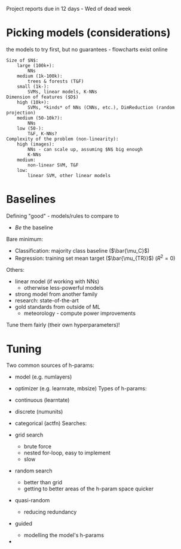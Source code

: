 Project reports due in 12 days - Wed of dead week
# Picking models (considerations)
the models to try first, but no guarantees - flowcharts exist online
```
Size of $N$:
	large (100k+):
		NNs
	medium (1k-100k):
		trees & forests (T&F)
	small (1k-):
		SVMs, linear models, K-NNs
Dimension of features ($D$)
	high (10k+):
		SVMs, *kinds* of NNs (CNNs, etc.), DimReduction (random projection)
	medium (50-10k?):
		NNs
	low (50-):
		T&F, K-NNs?
Complexity of the problem (non-linearity):
	high (images):
		NNs - can scale up, assuming $N$ big enough
		K-NNs
	medium:
		non-linear SVM, T&F
	low:
		linear SVM, other linear models
```

# Baselines
Defining "good" - models/rules to compare to
- *Be* the baseline

Bare minimum:
- Classification: majority class baseline ($\bar{\mu_C}$)
- Regression: training set mean target ($\bar{\mu_{TR}}$) ($R^2=0$)

Others:
- linear model (if working with NNs)
	- otherwise less-powerful models
- strong model from another family
- research: state-of-the-art
- gold standards from outside of ML
	- meteorology - compute power improvements

Tune them fairly (their own hyperparameters)!

# Tuning
Two common sources of h-params:
- model (e.g. numlayers)
- optimizer (e.g. learnrate, mbsize)
Types of h-params:
- continuous (learntate)
- discrete (numunits)
- categorical (actfn)
Searches:
- grid search
	- brute force
	- nested for-loop, easy to implement
	- slow
- random search
	- better than grid
	- getting to better areas of the h-param space quicker
- quasi-random
	- reducing redundancy
- guided
	- modelling the model's h-params

- 